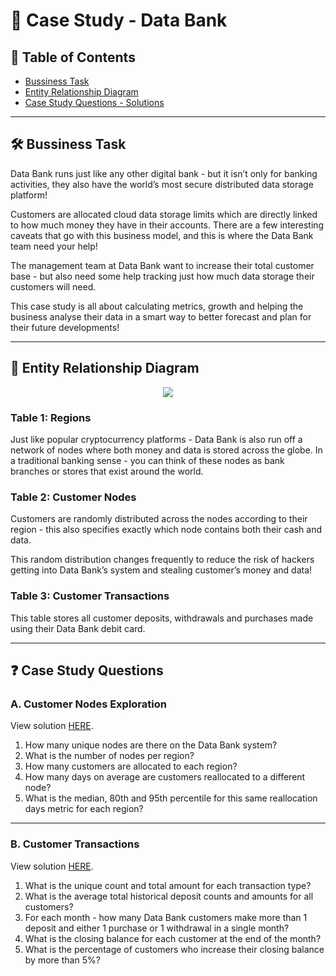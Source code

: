 # 🏦 Case Study - Data Bank

## 📕 Table of Contents
* [Bussiness Task](https://github.com/LotteyPham/SQL-code/tree/main/Bank%20Data%20Analysis%20Project#%EF%B8%8F-bussiness-task)
* [Entity Relationship Diagram](https://github.com/LotteyPham/SQL-code/tree/main/Bank%20Data%20Analysis%20Project#-entity-relationship-diagram)
* [Case Study Questions - Solutions](https://github.com/LotteyPham/SQL-code/tree/main/Bank%20Data%20Analysis%20Project#-case-study-questions)

---
## 🛠️ Bussiness Task
Data Bank runs just like any other digital bank - but it isn’t only for banking activities, they also have the world’s most secure distributed data storage platform!

Customers are allocated cloud data storage limits which are directly linked to how much money they have in their accounts. There are a few interesting caveats that go with this business model, and this is where the Data Bank team need your help!

The management team at Data Bank want to increase their total customer base - but also need some help tracking just how much data storage their customers will need.

This case study is all about calculating metrics, growth and helping the business analyse their data in a smart way to better forecast and plan for their future developments!

---
## 🔐 Entity Relationship Diagram
<p align="center">
<img src="https://github.com/LotteyPham/SQL-code/blob/main/Bank%20Data%20Analysis%20Project/IMG/case-study-4-erd.png" align="center">

### Table 1: Regions
Just like popular cryptocurrency platforms - Data Bank is also run off a network of nodes where both money and data is stored across the globe. In a traditional banking sense - you can think of these nodes as bank branches or stores that exist around the world.

### Table 2: Customer Nodes
Customers are randomly distributed across the nodes according to their region - this also specifies exactly which node contains both their cash and data.

This random distribution changes frequently to reduce the risk of hackers getting into Data Bank’s system and stealing customer’s money and data!

### Table 3: Customer Transactions

This table stores all customer deposits, withdrawals and purchases made using their Data Bank debit card.

---
## ❓ Case Study Questions
### A. Customer Nodes Exploration
View solution [HERE](https://github.com/LotteyPham/SQL-code/blob/main/Bank%20Data%20Analysis%20Project/IMG/A.CustomerNodesExploration.md).
  
1. How many unique nodes are there on the Data Bank system?
2. What is the number of nodes per region?
3. How many customers are allocated to each region?
4. How many days on average are customers reallocated to a different node?
5. What is the median, 80th and 95th percentile for this same reallocation days metric for each region?

---
### B. Customer Transactions
View solution [HERE](https://github.com/LotteyPham/SQL-code/blob/main/Bank%20Data%20Analysis%20Project/IMG/B.CustomerTransactions.md).
  
1. What is the unique count and total amount for each transaction type?
2. What is the average total historical deposit counts and amounts for all customers?
3. For each month - how many Data Bank customers make more than 1 deposit and either 1 purchase or 1 withdrawal in a single month?
4. What is the closing balance for each customer at the end of the month?
5. What is the percentage of customers who increase their closing balance by more than 5%?


